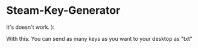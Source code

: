 # Steam-Key-Generator
It's doesn't work.   ):

With this:
  You can send as many keys as you want to your desktop as "txt"
